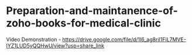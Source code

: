 # Preparation-and-maintanence-of-zoho-books-for-medical-clinic


Video Demonstration  -  https://drive.google.com/file/d/1l6_ag8riI1FiL7MVE-IYZ1LUD5yQQHwU/view?usp=share_link
